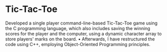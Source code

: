 # Tic-Tac-Toe
 Developed a single player command-line-based Tic-Tac-Toe game using the C programming language,
which also includes saving the winning scores for the player and the computer, using a dynamic
character array to store players' marks on the board.
• Afterwards, I have restructured the code using C++, employing Object-Oriented Programming principles.
